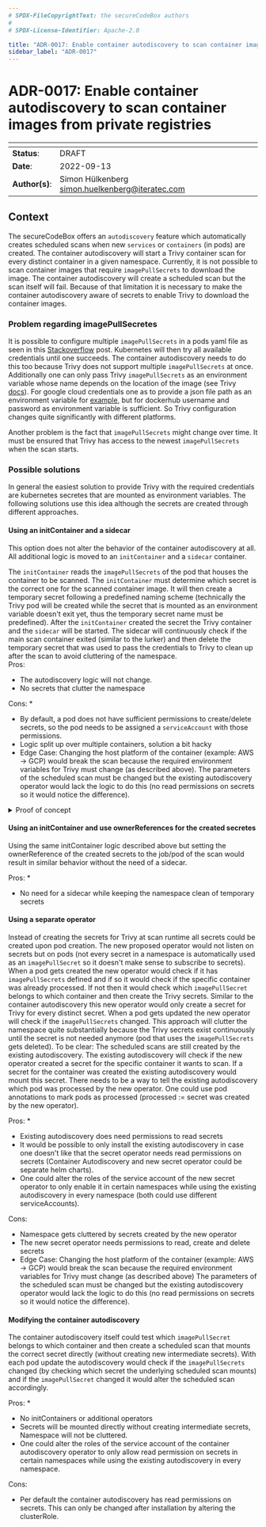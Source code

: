 ```yaml
---
# SPDX-FileCopyrightText: the secureCodeBox authors
#
# SPDX-License-Identifier: Apache-2.0

title: "ADR-0017: Enable container autodiscovery to scan container images from private registries"
sidebar_label: "ADR-0017"
---
```


# ADR-0017: Enable container autodiscovery to scan container images from private registries

| <!-- -->       | <!-- -->                                          |
|----------------|---------------------------------------------------|
| **Status**:    | DRAFT                                             |
| **Date**:      | 2022-09-13                                        |
| **Author(s)**: | Simon Hülkenberg <simon.huelkenberg@iteratec.com> |

## Context

The secureCodeBox offers an `autodiscovery` feature which automatically creates scheduled scans when new `services` or `containers` (in pods) are created. The container autodiscovery will start a Trivy container scan for every distinct container in a given namespace. Currently, it is not possible to scan container images that require `imagePullSecrets` to download the image. The container autodiscovery will create a scheduled scan but the scan itself will fail. Because of that limitation it is necessary to make the container autodiscovery aware of secrets to enable Trivy to download the container images.

### Problem regarding imagePullSecretes

It is possible to configure multiple `imagePullSecrets` in a pods yaml file as seen in this [Stackoverflow](https://stackoverflow.com/questions/67073039/multiple-imagepullsecrets-in-a-kubernetes-deployment-for-the-same-url) post. Kubernetes will then try all available credentials until one succeeds. The container autodiscovery needs to do this too because Trivy does not support multiple `imagePullSecrets` at once. Additionally one can only pass Trivy `imagePullSecrets` as an environment variable whose name depends on the location of the image (see Trivy [docs](https://aquasecurity.github.io/Trivy/v0.17.0/private-registries/)). For google cloud credentials one as to provide a json file path as an environment variable for [example](https://aquasecurity.github.io/Trivy/v0.17.0/private-registries/gcr/), but for dockerhub username and password as environment variable is sufficient. So Trivy configuration changes quite significantly with different platforms.  

Another problem is the fact that `imagePullSecrets` might change over time. It must be ensured that Trivy has access to the newest `imagePullSecrets` when the scan starts.  

### Possible solutions

In general the easiest solution to provide Trivy with the required credentials are kubernetes secretes that are mounted as environment variables. The following solutions use this idea although the secrets are created through different approaches.

#### Using an initContainer and a sidecar

This option does not alter the behavior of the container autodiscovery at all. All additional logic is moved to an `initContainer` and a `sidecar` container.  

The `initContainer` reads the `imagePullSecrets` of the pod that houses the container to be scanned. The `initContainer` must determine which secret is the correct one for the scanned container image. It will then create a temporary secret following a predefined naming scheme (technically the Trivy pod will be created while the secret that is mounted as an environment variable doesn't exit yet, thus the temporary secret name must be predefined). After the `initContainer` created the secret the Trivy container and the `sidecar` will be started. The sidecar will continuously check if the main scan container exited (similar to the lurker) and then delete the temporary secret that was used to pass the credentials to Trivy to clean up after the scan to avoid cluttering of the namespace.   
Pros: 

* The autodiscovery logic will not change.
* No secrets that clutter the namespace

Cons: 
* 
* By default, a pod does not have sufficient permissions to create/delete secrets, so the pod needs to be assigned a `serviceAccount` with those permissions.   
* Logic split up over multiple containers, solution a bit hacky
* Edge Case: Changing the host platform of the container (example: AWS -> GCP) would break the scan because the required environment variables for Trivy must change (as described above). The parameters of the scheduled scan must be changed but the existing autodiscovery operator would lack the logic to do this (no read permissions on secrets so it would notice the difference).

<details><summary> Proof of concept</summary>
This simplified example will do the following: The `initContainer` will created a secret that is mounted by the main container `imagine-this-is-Trivy`. The main container will print the value of the secret and then sleep for 10 seconds. When the main container completes the `sidecar` will delete the secret.
The real implementation wouldn't use kubectl directly nor the shared volume. This is just a simplification.

```yaml
kind: ServiceAccount
metadata:
  name: internal-kubectl
---
apiVersion: v1
apiVersion: rbac.authorization.k8s.io/v1
kind: Role
metadata:
  name: modify-secrets
rules:
- apiGroups: [""]
  resources:
  - secrets
  verbs:
  - get
  - create
  - list
  - delete
---
apiVersion: rbac.authorization.k8s.io/v1
kind: RoleBinding
metadata:
  name: modify-secrets-to-service-account
roleRef:
  apiGroup: rbac.authorization.k8s.io
  kind: Role
  name: modify-secrets
subjects:
- kind: ServiceAccount
  name: internal-kubectl
---
apiVersion: batch/v1
kind: Job
metadata:
  name: secret-test
spec:
  template:
    metadata:
      name: secret-test-pod
    spec:
      serviceAccountName: internal-kubectl
      restartPolicy: Never
      volumes:
      - name: shared-volume
        emptyDir: {}
      initContainers:
      - command:
        - sh
        - -c
        - pacman -Sy && pacman -S --noconfirm kubectl && kubectl create secret generic
          some-image-pull-secret --from-literal=username=im_a_secret!
        image: archlinux
        name: init-secret
      containers:
      - command:
        - sh
        - -c
        - echo secret is $env_test_secret && sleep 10 && touch /shared-volume/shutdown
        env:
        - name: env_test_secret
          valueFrom:
            secretKeyRef:
              key: username
              name: some-image-pull-secret
        image: archlinux
        name: imagine-this-is-Trivy
        volumeMounts:
        - name: shared-volume
          mountPath: /shared-volume
      - command:
        - sh
        - -c
        - pacman -Sy && pacman -S --noconfirm kubectl && while [ ! -f /shared-volume/shutdown ]; do echo shutdownfile not found && sleep 2; done; kubectl delete secrets some-image-pull-secret
        image: archlinux
        name: secret-deletion-on-stop-sidecar
        volumeMounts:
        - name: shared-volume
          mountPath: /shared-volume
```
</details>

#### Using an initContainer and use ownerReferences for the created secretes

Using the same initContainer logic described above but setting the ownerReference of the created secrets to the job/pod of the scan would result in similar behavior without the need of a sidecar.

Pros:
* 
* No need for a sidecar while keeping the namespace clean of temporary secrets

#### Using a separate operator

Instead of creating the secrets for Trivy at scan runtime all secrets could be created upon pod creation. The new proposed operator would not listen on secrets but on pods (not every secret in a namespace is automatically used as an `imagePullSecret` so it doesn't make sense to subscribe to secrets). When a pod gets created the new operator would check if it has `imagePullSecrets` defined and if so it would check if the specific container  was already processed. If not then it would check which `imagePullSecret` belongs to which container and then create the Trivy secrets. Similar to the container autodiscovery this new operator would only create a secret for Trivy for every distinct secret. When a pod gets updated the new operator will check if the `imagePullSecrets` changed. This approach will clutter the namespace quite substantially because the Trivy secrets exist continuously until the secret is not needed anymore (pod that uses the `imagePullSecrets` gets deleted). To be clear: The scheduled scans are still created by the existing autodiscovery. The existing autodiscovery will check if the new operator created a secret for the specific container it wants to scan. If a secret for the container was created the existing autodiscovery would mount this secret. There needs to be a way to tell the existing autodiscovery which pod was processed by the new operator. One could use pod annotations to mark pods as processed (processed := secret was created by the new operator).

Pros:
* 
* Existing autodiscovery does need permissions to read secrets
* It would be possible to only install the existing autodiscovery in case one doesn't like that the secret operator needs read permissions on secrets (Container Autodiscovery and new secret operator could be separate helm charts).
* One could alter the roles of the service account of the new secret operator to only enable it in certain namespaces while using the existing autodiscovery in every namespace (both could use different serviceAccounts).

Cons:

* Namespace gets cluttered by secrets created by the new operator
* The new secret operator needs permissions to read, create and delete secrets
* Edge Case: Changing the host platform of the container (example: AWS -> GCP) would break the scan because the required environment variables for Trivy must change (as described above) The parameters of the scheduled scan must be changed but the existing autodiscovery operator would lack the logic to do this (no read permissions on secrets so it would notice the difference).

#### Modifying the container autodiscovery

The container autodiscovery itself could test which `imagePullSecret` belongs to which container and then create a scheduled scan that mounts the correct secret directly (without creating new intermediate secrets). With each pod update the autodiscovery would check if the `imagePullSecrets` changed (by checking which secret the underlying scheduled scan mounts) and if the `imagePullSecret` changed it would alter the scheduled scan accordingly.

Pros:
* 
* No initContainers or additional operators
* Secrets will be mounted directly without creating intermediate secrets, Namespace will not be cluttered.
* One could alter the roles of the service account of the container autodiscovery operator to only allow read permission on secrets in certain namespaces while using the existing autodiscovery in every namespace.

Cons:

* Per default the container autodiscovery has read permissions on secrets. This can only be changed after installation by altering the clusterRole.
